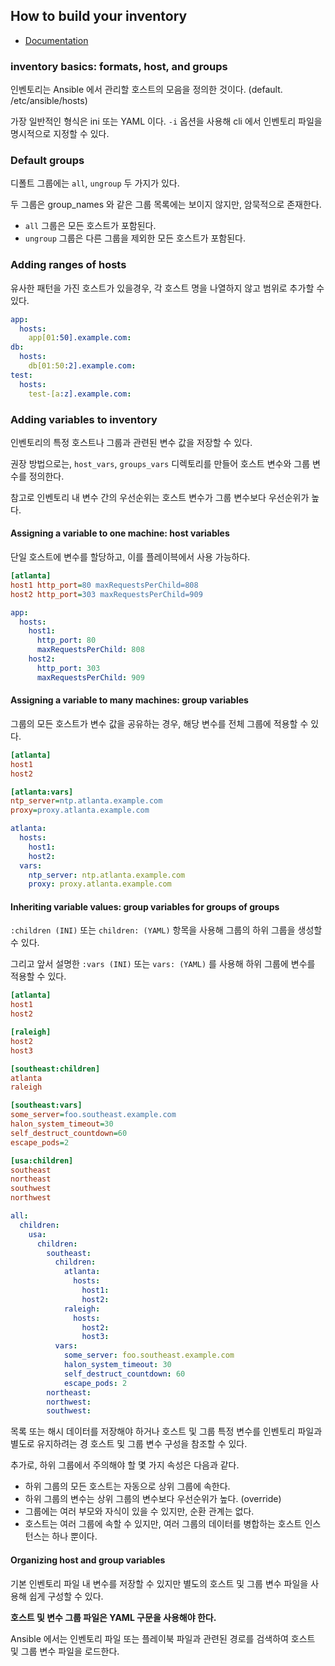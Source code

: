 ## How to build your inventory

* [Documentation](https://docs.ansible.com/ansible/latest/user_guide/intro_inventory.html#how-to-build-your-inventory)


### inventory basics: formats, host, and groups

인벤토리는 Ansible 에서 관리할 호스트의 모음을 정의한 것이다. (default. /etc/ansible/hosts)

가장 일반적인 형식은 ini 또는 YAML 이다. `-i` 옵션을 사용해 cli 에서 인벤토리 파일을 명시적으로 지정할 수 있다.


### Default groups 

디폴트 그룹에는 `all`, `ungroup` 두 가지가 있다. 

두 그룹은 group_names 와 같은 그룹 목록에는 보이지 않지만, 암묵적으로 존재한다.

* `all` 그룹은 모든 호스트가 포함된다.
* `ungroup` 그룹은 다른 그룹을 제외한 모든 호스트가 포함된다.


### Adding ranges of hosts

유사한 패턴을 가진 호스트가 있을경우, 각 호스트 명을 나열하지 않고 범위로 추가할 수 있다.

```yaml
app:
  hosts:
    app[01:50].example.com:
db:
  hosts:
    db[01:50:2].example.com:
test:
  hosts:
    test-[a:z].example.com:
```


### Adding variables to inventory

인벤토리의 특정 호스트나 그룹과 관련된 변수 값을 저장할 수 있다. 

권장 방법으로는, `host_vars`, `groups_vars` 디렉토리를 만들어 호스트 변수와 그룹 변수를 정의한다.

참고로 인벤토리 내 변수 간의 우선순위는 호스트 변수가 그룹 변수보다 우선순위가 높다.

#### Assigning a variable to one machine: host variables

단일 호스트에 변수를 할당하고, 이를 플레이븍에서 사용 가능하다.

```ini
[atlanta]
host1 http_port=80 maxRequestsPerChild=808
host2 http_port=303 maxRequestsPerChild=909
```

```yaml
app:
  hosts:
    host1:
      http_port: 80
      maxRequestsPerChild: 808
    host2:
      http_port: 303
      maxRequestsPerChild: 909
```

#### Assigning a variable to many machines: group variables

그룹의 모든 호스트가 변수 값을 공유하는 경우, 해당 변수를 전체 그룹에 적용할 수 있다.

```ini
[atlanta]
host1
host2

[atlanta:vars]
ntp_server=ntp.atlanta.example.com
proxy=proxy.atlanta.example.com
```

```yaml
atlanta:
  hosts:
    host1:
    host2:
  vars:
    ntp_server: ntp.atlanta.example.com
    proxy: proxy.atlanta.example.com
```

#### Inheriting variable values: group variables for groups of groups

`:children (INI)` 또는 `children: (YAML)` 항목을 사용해 그룹의 하위 그룹을 생성할 수 있다.

그리고 앞서 설명한 `:vars (INI)` 또는 `vars: (YAML)` 를 사용해 하위 그룹에 변수를 적용할 수 있다.

```ini
[atlanta]
host1
host2

[raleigh]
host2
host3

[southeast:children]
atlanta
raleigh

[southeast:vars]
some_server=foo.southeast.example.com
halon_system_timeout=30
self_destruct_countdown=60
escape_pods=2

[usa:children]
southeast
northeast
southwest
northwest
```

```yaml
all:
  children:
    usa:
      children:
        southeast:
          children:
            atlanta:
              hosts:
                host1:
                host2:
            raleigh:
              hosts:
                host2:
                host3:
          vars:
            some_server: foo.southeast.example.com
            halon_system_timeout: 30
            self_destruct_countdown: 60
            escape_pods: 2
        northeast:
        northwest:
        southwest:
```

목록 또는 해시 데이터를 저장해야 하거나 호스트 및 그룹 특정 변수를 인벤토리 파일과 별도로 유지하려는 경 호스트 및 그룹 변수 구성을 참조할 수 있다.

추가로, 하위 그룹에서 주의해야 할 몇 가지 속성은 다음과 같다.

* 하위 그룹의 모든 호스트는 자동으로 상위 그룹에 속한다.
* 하위 그룹의 변수는 상위 그룹의 변수보다 우선순위가 높다. (override)
* 그룹에는 여러 부모와 자식이 있을 수 있지만, 순환 관계는 없다.
* 호스트는 여러 그룹에 속할 수 있지만, 여러 그룹의 데이터를 병합하는 호스트 인스턴스는 하나 뿐이다.

#### Organizing host and group variables

기본 인벤토리 파일 내 변수를 저장할 수 있지만 별도의 호스트 및 그룹 변수 파일을 사용해 쉽게 구성할 수 있다.

**호스트 및 변수 그룹 파일은 YAML 구문을 사용해야 한다.** 

Ansible 에서는 인벤토리 파일 또는 플레이북 파일과 관련된 경로를 검색하여 호스트 및 그룹 변수 파일을 로드한다.